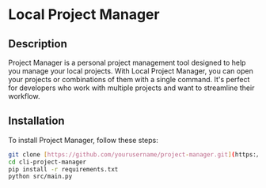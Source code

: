 # Local Project Manager

## Description

Project Manager is a personal project management tool designed to help you manage your local projects. With Local Project Manager, you can open your projects or combinations of them with a single command. It's perfect for developers who work with multiple projects and want to streamline their workflow.

## Installation

To install Project Manager, follow these steps:

```bash
git clone [https://github.com/yourusername/project-manager.git](https://github.com/pablopelardas/cli-project-manager)https://github.com/pablopelardas/cli-project-manager.git
cd cli-project-manager
pip install -r requirements.txt
python src/main.py
